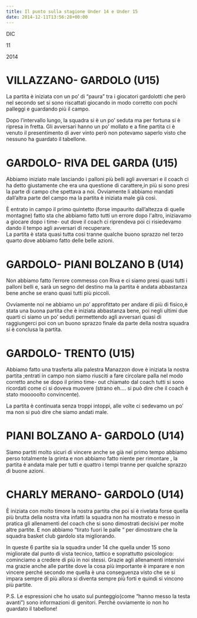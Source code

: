 ```yaml
---
title: Il punto sulla stagione Under 14 e Under 15
date: 2014-12-11T13:56:28+00:00
---
```

DIC

11

2014

VILLAZZANO- GARDOLO (U15)
=========================

La partita è iniziata con un po’ di “paura” tra i giocatori gardolotti che però nel secondo set si sono riscattati giocando in modo corretto con pochi palleggi e guardando più il campo.

Dopo l’intervallo lungo, la squadra si è un po’ seduta ma per fortuna si è ripresa in fretta. Gli avversari hanno un po’ mollato e a fine partita ci è venuto il presentimento di aver vinto però non potevamo saperlo visto che nessuno ha guardato il tabellone.

GARDOLO- RIVA DEL GARDA (U15)
=============================

Abbiamo iniziato male lasciando i palloni più belli agli avversari e il coach ci ha detto giustamente che era una questione di carattere,in più si sono presi la parte di campo che spettava a noi. Ovviamente li abbiamo mandati dall’altra parte del campo ma la partita è iniziata male già così.

È entrato in campo il primo quintetto (forse impaurito dall’altezza di quelle montagne) fatto sta che abbiamo fatto tutti un errore dopo l'altro, iniziavamo a giocare dopo i time- out dove il coach ci riprendeva poi ci risiedevamo dando il tempo agli avversari di recuperare.  
La partita è stata quasi tutta cosi tranne qualche buono sprazzo nel terzo quarto dove abbiamo fatto delle belle azioni.

GARDOLO- PIANI BOLZANO B (U14)
==============================

Non abbiamo fatto l’errore commesso con Riva e ci siamo presi quasi tutti i palloni belli e, sarà un segno del destino ma la partita è andata abbastanza bene anche se erano quasi tutti più piccoli.

Ovviamente noi ne abbiamo un po’ approfittato per andare di più di fisico,è stata una buona partita che è iniziata abbastanza bene, poi negli ultimi due quarti ci siamo un po’ seduti permettendo agli avversari quasi di raggiungerci poi con un buono sprazzo finale da parte della nostra squadra si è conclusa la partita.

GARDOLO- TRENTO (U15)
=====================

Abbiamo fatto una trasferta alla palestra Manazzon dove è iniziata la nostra partita ;entrati in campo non siamo riusciti a fare circolare palla nel modo corretto anche se dopo il primo time- out chiamato dal coach tutti si sono ricordati come ci si doveva muovere (strano eh…. si può dire che il coach è stato mooooolto convincente).

La partita è continuata senza troppi intoppi, alle volte ci sedevamo un po’ ma non si può dire che siamo andati male.

PIANI BOLZANO A- GARDOLO (U14)
==============================

Siamo partiti molto sicuri di vincere anche se già nel primo tempo abbiamo perso totalmente la grinta e non abbiamo fatto niente per rimontare , la partita è andata male per tutti e quattro i tempi tranne per qualche sprazzo di buone azioni.

CHARLY MERANO- GARDOLO (U14)
============================

È iniziata con molto timore la nostra partita che poi si è rivelata forse quella più brutta della nostra vita infatti la squadra non ha mostrato e messo in pratica gli allenamenti del coach che si sono dimostrati decisivi per molte altre partite. E non abbiamo “tirato fuori le palle “ per dimostrare che la squadra basket club gardolo sta migliorando.

In queste 6 partite sia la squadra under 14 che quella under 15 sono migliorate dal punto di vista tecnico, tattico e soprattutto psicologico: cominciamo a credere di più in noi stessi. Grazie agli allenamenti intensivi ma grazie anche alle partite dove la cosa più importante è imparare e non vincere perché secondo me quella è una conseguenza visto che se si impara sempre di più allora si diventa sempre più forti e quindi si vincono più partite.

P.S. Le espressioni che ho usato sul punteggio(come “hanno messo la testa avanti”) sono informazioni di genitori. Perché ovviamente io non ho guardato il tabellone!